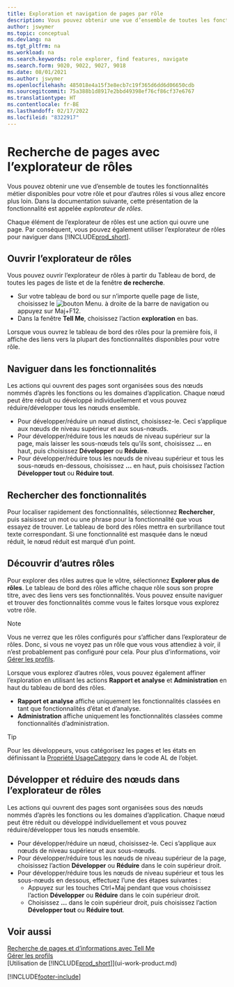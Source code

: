 ```yaml
---
title: Exploration et navigation de pages par rôle
description: Vous pouvez obtenir une vue d’ensemble de toutes les fonctionnalités métier disponibles pour votre rôle et pour d’autres rôles.
author: jswymer
ms.topic: conceptual
ms.devlang: na
ms.tgt_pltfrm: na
ms.workload: na
ms.search.keywords: role explorer, find features, navigate
ms.search.form: 9020, 9022, 9027, 9018
ms.date: 08/01/2021
ms.author: jswymer
ms.openlocfilehash: 485018e4a15f3e8ecb7c19f365d6dd6d06650cdb
ms.sourcegitcommit: 75a388b1d8917e2bbd49398ef76cf86cf37e6767
ms.translationtype: HT
ms.contentlocale: fr-BE
ms.lasthandoff: 02/17/2022
ms.locfileid: "8322917"
---
```

# <a name="finding-pages-with-the-role-explorer"></a>Recherche de pages avec l’explorateur de rôles

Vous pouvez obtenir une vue d’ensemble de toutes les fonctionnalités métier disponibles pour votre rôle et pour d’autres rôles si vous allez encore plus loin. Dans la documentation suivante, cette présentation de la fonctionnalité est appelée *explorateur de rôles*.

Chaque élément de l’explorateur de rôles est une action qui ouvre une page. Par conséquent, vous pouvez également utiliser l’explorateur de rôles pour naviguer dans [!INCLUDE[prod_short](includes/prod_short.md)].

## <a name="open-the-role-explorer"></a>Ouvrir l’explorateur de rôles

Vous pouvez ouvrir l’explorateur de rôles à partir du Tableau de bord, de toutes les pages de liste et de la fenêtre **de recherche**.

- Sur votre tableau de bord ou sur n’importe quelle page de liste, choisissez le ![bouton Menu.](media/ui_menu_button.png "Bouton Menu") à droite de la barre de navigation ou appuyez sur Maj+F12.
- Dans la fenêtre **Tell Me**, choisissez l’action **exploration** en bas.

Lorsque vous ouvrez le tableau de bord des rôles pour la première fois, il affiche des liens vers la plupart des fonctionnalités disponibles pour votre rôle.

## <a name="navigate-features"></a>Naviguer dans les fonctionnalités

Les actions qui ouvrent des pages sont organisées sous des nœuds nommés d’après les fonctions ou les domaines d’application. Chaque nœud peut être réduit ou développé individuellement et vous pouvez réduire/développer tous les nœuds ensemble.

- Pour développer/réduire un nœud distinct, choisissez-le. Ceci s’applique aux nœuds de niveau supérieur et aux sous-nœuds.
- Pour développer/réduire tous les nœuds de niveau supérieur sur la page, mais laisser les sous-nœuds tels qu’ils sont, choisissez **...** en haut, puis choisissez **Développer** ou **Réduire**.
- Pour développer/réduire tous les nœuds de niveau supérieur et tous les sous-nœuds en-dessous, choisissez **...** en haut, puis choisissez l’action **Développer tout** ou **Réduire tout**.

## <a name="search-for-features"></a>Rechercher des fonctionnalités

Pour localiser rapidement des fonctionnalités, sélectionnez **Rechercher**, puis saisissez un mot ou une phrase pour la fonctionnalité que vous essayez de trouver. Le tableau de bord des rôles mettra en surbrillance tout texte correspondant. Si une fonctionnalité est masquée dans le nœud réduit, le nœud réduit est marqué d’un point. 

## <a name="explore-other-roles"></a>Découvrir d’autres rôles

Pour explorer des rôles autres que le vôtre, sélectionnez **Explorer plus de rôles**. Le tableau de bord des rôles affiche chaque rôle sous son propre titre, avec des liens vers ses fonctionnalités. Vous pouvez ensuite naviguer et trouver des fonctionnalités comme vous le faites lorsque vous explorez votre rôle.

> [!NOTE]
> Vous ne verrez que les rôles configurés pour s’afficher dans l’explorateur de rôles. Donc, si vous ne voyez pas un rôle que vous vous attendiez à voir, il n’est probablement pas configuré pour cela. Pour plus d’informations, voir [Gérer les profils](admin-users-profiles-roles.md). 

Lorsque vous explorez d’autres rôles, vous pouvez également affiner l’exploration en utilisant les actions **Rapport et analyse** et **Administration** en haut du tableau de bord des rôles.

- **Rapport et analyse** affiche uniquement les fonctionnalités classées en tant que fonctionnalités d’état et d’analyse.
- **Administration** affiche uniquement les fonctionnalités classées comme fonctionnalités d’administration.

> [!TIP]
> Pour les développeurs, vous catégorisez les pages et les états en définissant la [Propriété UsageCategory](/dynamics365/business-central/dev-itpro/developer/properties/devenv-usagecategory-property) dans le code AL de l’objet.
<!--
 
## Role explorer actions

There a several actions along the top of the role explorer to help you locate features of your role and other roles.

|Action|Description|
|------|------|
|**All**|Shows all features that are related to the role.|
|**Find**|Lets you enter a word or phrase to quickly locate feature names that match.|
|**Explore more roles**|All business features that are available for all roles including your own. When exploring all roles, the other actions work the same way, except for all roles shown. **NOTE:** You will only see roles that are set up to show in role explorer. For more information, see [Manage Profiles](admin-users-profiles-roles.md).  |
|**Report & Analysis**|This action Shows only those features that are categorized as reports and analysis features.|
|**Administration**|Shows only those features that are categorized as administration features.|



<!--
Choose the **Find** action at the top of the role explorer to quickly locate feature names that contain a certain term.

Choose the **Explore more roles** action at the top of the role explorer to get an overview of all business features that are available for all roles including your own.

> [!NOTE]
> Only Role Center actions for profiles where the **Show in Role Explorer** check box is selected will appear on the extended version of the role explorer (shown with the **Explore more roles** action). For more information, see [Manage Profiles](admin-users-profiles-roles.md).
-->

## <a name="expand-and-collapse-nodes-on-the-role-explorer"></a>Développer et réduire des nœuds dans l’explorateur de rôles

Les actions qui ouvrent des pages sont organisées sous des nœuds nommés d’après les fonctions ou les domaines d’application. Chaque nœud peut être réduit ou développé individuellement et vous pouvez réduire/développer tous les nœuds ensemble.

- Pour développer/réduire un nœud, choisissez-le. Ceci s’applique aux nœuds de niveau supérieur et aux sous-nœuds.
- Pour développer/réduire tous les nœuds de niveau supérieur de la page, choisissez l’action **Développer** ou **Réduire** dans le coin supérieur droit.
- Pour développer/réduire tous les nœuds de niveau supérieur et tous les sous-nœuds en dessous, effectuez l’une des étapes suivantes :
  - Appuyez sur les touches Ctrl+Maj pendant que vous choisissez l’action **Développer** ou **Réduire** dans le coin supérieur droit.
  - Choisissez **...** dans le coin supérieur droit, puis choisissez l’action **Développer tout** ou **Réduire tout**.

## <a name="see-also"></a>Voir aussi
[Recherche de pages et d’informations avec Tell Me](ui-search.md)  
[Gérer les profils](admin-users-profiles-roles.md)  
[Utilisation de [!INCLUDE[prod_short](includes/prod_short.md)]](ui-work-product.md)  

[!INCLUDE[footer-include](includes/footer-banner.md)]